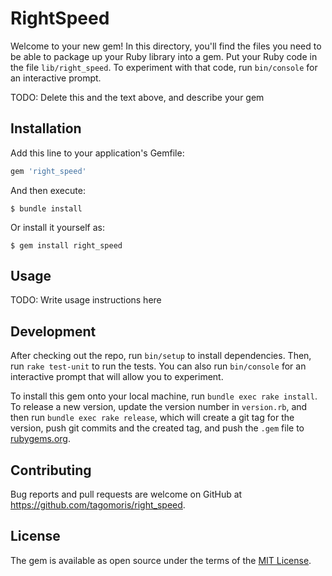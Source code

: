 # RightSpeed

Welcome to your new gem! In this directory, you'll find the files you need to be able to package up your Ruby library into a gem. Put your Ruby code in the file `lib/right_speed`. To experiment with that code, run `bin/console` for an interactive prompt.

TODO: Delete this and the text above, and describe your gem

## Installation

Add this line to your application's Gemfile:

```ruby
gem 'right_speed'
```

And then execute:

    $ bundle install

Or install it yourself as:

    $ gem install right_speed

## Usage

TODO: Write usage instructions here

## Development

After checking out the repo, run `bin/setup` to install dependencies. Then, run `rake test-unit` to run the tests. You can also run `bin/console` for an interactive prompt that will allow you to experiment.

To install this gem onto your local machine, run `bundle exec rake install`. To release a new version, update the version number in `version.rb`, and then run `bundle exec rake release`, which will create a git tag for the version, push git commits and the created tag, and push the `.gem` file to [rubygems.org](https://rubygems.org).

## Contributing

Bug reports and pull requests are welcome on GitHub at https://github.com/tagomoris/right_speed.

## License

The gem is available as open source under the terms of the [MIT License](https://opensource.org/licenses/MIT).
